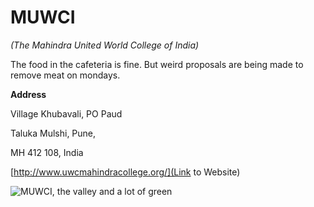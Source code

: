 # MUWCI

*(The Mahindra United World College of India)*

The food in the cafeteria is fine. But weird proposals are being made to remove meat on mondays. 

**Address**

Village Khubavali, PO Paud

Taluka Mulshi, Pune,

MH 412 108, India

[http://www.uwcmahindracollege.org/](Link to Website)

![MUWCI, the valley and a lot of green](http://uwcmahindracollege.org/themes/site_themes/uwc/content_images/slide01.jpg)